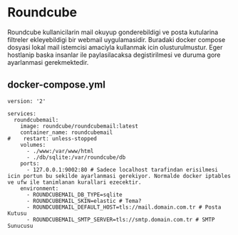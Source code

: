# Roundcube

Roundcube kullanicilarin mail okuyup gonderebildigi ve posta kutularina filtreler ekleyebildigi bir webmail uygulamasidir. Buradaki docker compose dosyasi lokal mail istemcisi amaciyla kullanmak icin olusturulmustur. Eger hostlanip baska insanlar ile paylasilacaksa degistirilmesi ve duruma gore ayarlanmasi gerekmektedir.

## docker-compose.yml

```
version: '2'

services:
  roundcubemail:
    image: roundcube/roundcubemail:latest
    container_name: roundcubemail
#    restart: unless-stopped
    volumes:
      - ./www:/var/www/html
      - ./db/sqlite:/var/roundcube/db
    ports:
      - 127.0.0.1:9002:80 # Sadece localhost tarafindan erisilmesi icin portun bu sekilde ayarlanmasi gerekiyor. Normalde docker iptables ve ufw ile tanimlanan kurallari ezecektir.
    environment:
      - ROUNDCUBEMAIL_DB_TYPE=sqlite
      - ROUNDCUBEMAIL_SKIN=elastic # Tema?
      - ROUNDCUBEMAIL_DEFAULT_HOST=tls://mail.domain.com.tr # Posta Kutusu
      - ROUNDCUBEMAIL_SMTP_SERVER=tls://smtp.domain.com.tr # SMTP Sunucusu
```
